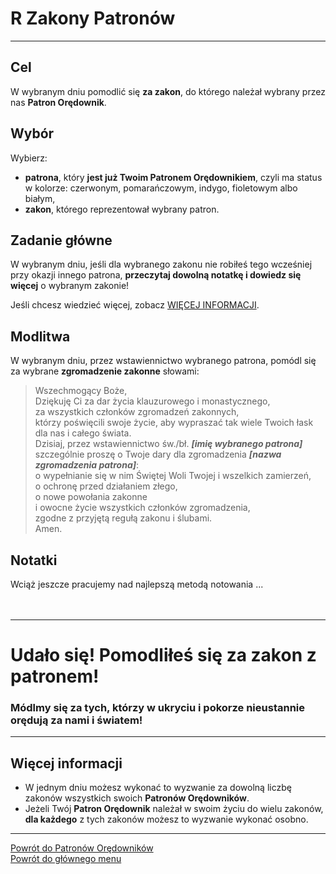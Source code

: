 # <span class="status status-list"><span class="status status-list">R</span> Zakony Patronów</span>
---
## Cel
W <span class="selected-day-info">wybranym dniu</span> pomodlić się **za zakon**, do którego należał wybrany przez nas **Patron Orędownik**.
## Wybór
Wybierz:
- **patrona**, który **jest już Twoim Patronem Orędownikiem**, czyli ma status w kolorze: <span class="status status-red">czerwonym</span>, <span class="status status-orange">pomarańczowym</span>, <span class="status status-indigo">indygo</span>, <span class="status status-violet">fioletowym</span> albo <span class="status status-white">białym</span>,
- **zakon**, którego reprezentował wybrany patron.
## Zadanie główne
W <span class="selected-day-info">wybranym dniu</span>, jeśli dla wybranego zakonu nie robiłeś tego wcześniej przy okazji innego patrona, **przeczytaj dowolną notatkę i dowiedz się więcej** o wybranym zakonie!

Jeśli chcesz wiedzieć więcej, zobacz [WIĘCEJ INFORMACJI](#zakony-patronow-wiecej-informacji).
## Modlitwa
W <span class="selected-day-info">wybranym dniu</span>, przez wstawiennictwo wybranego patrona, pomódl się za wybrane **zgromadzenie zakonne** słowami:
> Wszechmogący Boże,  
> Dziękuję Ci za dar życia klauzurowego i monastycznego,  
> za wszystkich członków zgromadzeń zakonnych,  
> którzy poświęcili swoje życie, aby wypraszać tak wiele Twoich łask dla nas i całego świata.  
> Dzisiaj, przez wstawiennictwo św./bł. **_[imię wybranego patrona]_**  
> szczególnie proszę o Twoje dary dla zgromadzenia **_[nazwa zgromadzenia patrona]_**:  
> o wypełnianie się w nim Świętej Woli Twojej i wszelkich zamierzeń,  
> o ochronę przed działaniem złego,  
> o nowe powołania zakonne  
> i owocne życie wszystkich członków zgromadzenia,  
> zgodne z przyjętą regułą zakonu i ślubami.  
> Amen.
## Notatki
Wciąż jeszcze pracujemy nad najlepszą metodą notowania ...
<br />
<br />
<br />

---
# Udało się! Pomodliłeś się za zakon z patronem!
### Módlmy się za tych, którzy w ukryciu i pokorze nieustannie orędują za nami i światem!
---

## <span id="zakony-patronow-wiecej-informacji">Więcej informacji</span>
- W jednym dniu możesz wykonać to wyzwanie za dowolną liczbę zakonów wszystkich swoich **Patronów Orędowników**.
- Jeżeli Twój **Patron Orędownik** należał w swoim życiu do wielu zakonów, **dla każdego** z tych zakonów możesz to wyzwanie wykonać osobno.

---
[Powrót do Patronów Orędowników](patroni_oredownicy.md)  
[Powrót do głównego menu](index.md)
